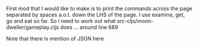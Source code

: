 First mod that I would like to make is to print the commands across the page separated by spaces a.o.t. down the LHS of the page. I use examine, get, go and eat so far.
So I need to work out what 
src-cljs/moon-dweller/gameplay.cljs does ...   around line 689

Note that there is mention of JSON here

